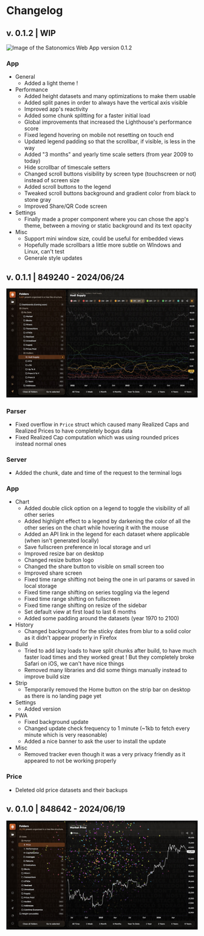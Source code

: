 # Changelog

## v. 0.1.2 | WIP

![Image of the Satonomics Web App version 0.1.2](./assets/v0.1.2.jpg)

### App

- General
  - Added a light theme !
- Performance
  - Added height datasets and many optimizations to make them usable
  - Added split panes in order to always have the vertical axis visible
  - Improved app's reactivity
  - Added some chunk splitting for a faster initial load
  - Global improvements that increased the Lighthouse's performance score
  - Fixed legend hovering on mobile not resetting on touch end
  - Updated legend padding so that the scrollbar, if visible, is less in the way
  - Added "3 months" and yearly time scale setters (from year 2009 to today)
  - Hide scrollbar of timescale setters
  - Changed scroll buttons visibility by screen type (touchscreen or not) instead of screen size
  - Added scroll buttons to the legend
  - Tweaked scroll buttons background and gradient color from black to stone gray
  - Improved Share/QR Code screen
- Settings
  - Finally made a proper component where you can chose the app's theme, between a moving or static background and its text opacity
- Misc
  - Support mini window size, could be useful for embedded views
  - Hopefully made scrollbars a little more subtle on WIndows and Linux, can't test
  - Generale style updates

## v. 0.1.1 | 849240 - 2024/06/24

![Image of the Satonomics Web App version 0.1.1](./assets/v0.1.1.jpg)

### Parser

- Fixed overflow in `Price` struct which caused many Realized Caps and Realized Prices to have completely bogus data
- Fixed Realized Cap computation which was using rounded prices instead normal ones

### Server

- Added the chunk, date and time of the request to the terminal logs

### App

- Chart
  - Added double click option on a legend to toggle the visibility of all other series
  - Added highlight effect to a legend by darkening the color of all the other series on the chart while hovering it with the mouse
  - Added an API link in the legend for each dataset where applicable (when isn't generated locally)
  - Save fullscreen preference in local storage and url
  - Improved resize bar on desktop
  - Changed resize button logo
  - Changed the share button to visible on small screen too
  - Improved share screen
  - Fixed time range shifting not being the one in url params or saved in local storage
  - Fixed time range shifting on series toggling via the legend
  - Fixed time range shifting on fullscreen
  - Fixed time range shifting on resize of the sidebar
  - Set default view at first load to last 6 months
  - Added some padding around the datasets (year 1970 to 2100)
- History
  - Changed background for the sticky dates from blur to a solid color as it didn't appear properly in Firefox
- Build
  - Tried to add lazy loads to have split chunks after build, to have much faster load times and they worked great ! But they completely broke Safari on iOS, we can't have nice things
  - Removed many libraries and did some things manually instead to improve build size
- Strip
  - Temporarily removed the Home button on the strip bar on desktop as there is no landing page yet
- Settings
  - Added version
- PWA
  - Fixed background update
  - Changed update check frequency to 1 minute (~1kb to fetch every minute which is very reasonable)
  - Added a nice banner to ask the user to install the update
- Misc
  - Removed tracker even though it was a very privacy friendly as it appeared to not be working properly

### Price

- Deleted old price datasets and their backups

## v. 0.1.0 | 848642 - 2024/06/19

![Image of the Satonomics Web App version 0.1.0](./assets/v0.1.0.jpg)
